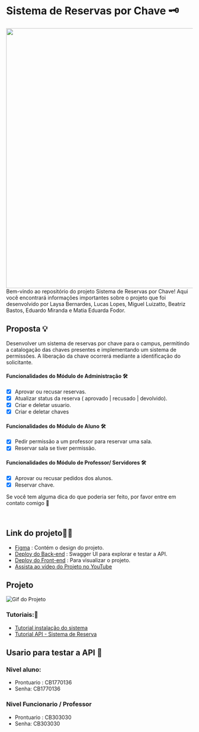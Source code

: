 # Sistema de Reservas por Chave 🗝️
<img align="right" height="700em" src="https://github.com/Laysabernardes/ReservaDeChavesIFSP/assets/132034642/5c46298c-c79e-46af-a5da-5bb31e500b0f"/>
<br>
<div style=" align-items: center;">
<p>  Bem-vindo ao repositório do projeto Sistema de Reservas por Chave! Aqui você encontrará informações importantes sobre o projeto que foi desenvolvido por Laysa Bernardes, Lucas Lopes, Miguel Luizatto, Beatriz Bastos, Eduardo Miranda e Matia Eduarda Fodor.</p>
</div>

## Proposta 💡
Desenvolver um sistema de reservas por chave para o campus, permitindo a catalogação das chaves presentes e implementando um sistema de permissões. A liberação da chave ocorrerá mediante a identificação do solicitante.

#### Funcionalidades do Módulo de Administração 🛠️
- [x] Aprovar ou recusar reservas.
- [x] Atualizar status da reserva ( aprovado | recusado | devolvido).
- [x] Criar e deletar usuario.
- [x] Criar e deletar chaves

#### Funcionalidades do Módulo de Aluno 🛠️
- [x] Pedir permissão a um professor para reservar uma sala.
- [x] Reservar sala se tiver permissão.

#### Funcionalidades do Módulo de Professor/ Servidores 🛠️
- [x] Aprovar ou recusar pedidos dos alunos.
- [x] Reservar chave.

Se você tem alguma dica do que poderia ser feito, por favor entre em contato comigo 🚀

<br>
 
## Link do projeto👨‍💻
- [Figma](https://www.figma.com/file/9Tv6VRPZciiEMYh1am0cpL/Reserva-de-Chaves?type=design&node-id=0-1&mode=design&t=1NGAws6fL6hmiK0f-0) : Contém o design do projeto.
- [Deploy do Back-end](https://backend-reserva-ifsp.onrender.com/doc/#/) : Swagger UI para explorar e testar a API.
- [Deploy do Front-end](https://laysabernardes.github.io/frontendreserva/) : Para visualizar o projeto.
- [Assista ao vídeo do Projeto no YouTube](https://youtu.be/MHvu_VzqNRY)

## Projeto 
![Gif do Projeto](./RESERVADECHAVE.gif)

### Tutoriais:📝
- [Tutorial instalação do sistema ](https://drive.google.com/file/d/1AE7yujYhzW_vidkUfBpyLbY8LE-i82Xz/view?usp=drivesdk)
- [Tutorial API - Sistema de Reserva ](https://drive.google.com/file/d/1AF4YqVlZ6r3GC14v45lRLS3M-wsBgyLW/view?usp=drivesdk)

## Usario para testar a API 🚀
### Nivel aluno:
- Prontuario : CB1770136
- Senha: CB1770136

### Nivel Funcionario / Professor
- Prontuario : CB303030
- Senha: CB303030







